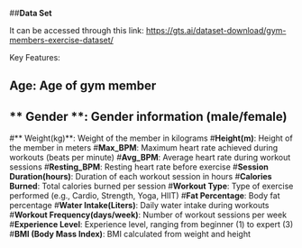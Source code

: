 ##**Data Set**

It can be accessed through this link: https://gts.ai/dataset-download/gym-members-exercise-dataset/


Key Features:

## **Age**: Age of gym member
## ** Gender **: Gender information (male/female)
#** Weight(kg)**: Weight of the member in kilograms
#**Height(m)**: Height of the member in meters
#**Max_BPM**: Maximum heart rate achieved during workouts (beats per minute)
#**Avg_BPM**: Average heart rate during workout sessions
#**Resting_BPM**: Resting heart rate before exercise
#**Session Duration(hours)**: Duration of each workout session in hours
#**Calories Burned**: Total calories burned per session
#**Workout Type**: Type of exercise performed (e.g., Cardio, Strength, Yoga, HIIT)
#**Fat Percentage**: Body fat percentage
#**Water Intake(Liters)**: Daily water intake during workouts
#**Workout Frequency(days/week)**: Number of workout sessions per week
#**Experience Level**: Experience level, ranging from beginner (1) to expert (3)
#**BMI (Body Mass Index)**: BMI calculated from weight and height
